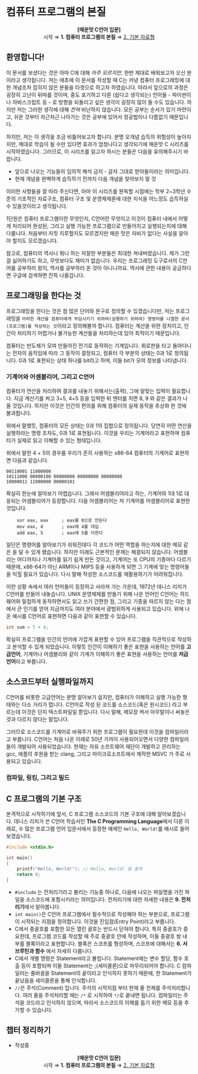 # 컴퓨터 프로그램의 본질

<p align="center">
<b>[매운맛 C언어 입문]</b> <br />
시작 ⇒ <b>1. 컴퓨터 프로그램의 본질</b> ⇒ <a href="2. 기본 자료형.md">2. 기본 자료형</a>
</p>

## 환영합니다!
이 문서를 보셨다는 것은 아마 C에 대해 _아주 모르지만_, 한번 제대로 배워보고자 오신 분이라고 생각됩니다. 저는 애초에 이 문서를 작성할 때 C는 커녕 컴퓨터 프로그래밍에 대한 개념조차 잡히지 않은 분들을 타겟으로 하고자 하였습니다. 따라서 앞으로의 과정은 굉장히 고난이 뒤따를 것이며, 중도 포기하고 다른 (쉽다고 생각되는) 언어들 - 파이썬이나 자바스크립트 등 - 로 방향을 되돌리고 싶은 생각이 굉장히 많이 들 수도 있습니다. 하지만 저는 그러한 생각에 대해 _전혀_ 비난하지 않습니다. 모든 공부는 순서가 있기 마련이고, 쉬운 것부터 차근차근 나아가는 것은 공부에 있어서 정공법이나 다름없기 때문입니다.

하지만, 저는 이 생각을 조금 비틀어보고자 합니다. 분명 오개념 습득의 위험성이 높아지지만, 제대로 학습이 될 수만 있다면 효과가 엄청나다고 생각되기에 매운맛 C 시리즈를 시작하였습니다. 그러므로, 이 시리즈를 읽고자 하시는 분들은 다음을 유의해주시기 바랍니다.

 * 앞으로 나오는 기능들의 임의적 해석 금지 - 글자 그대로 받아들이라는 의미입니다.
 * 현재 개념을 완벽하게 습득하기 전까지 다음 개념을 찾아보지 말 것
 
이러한 사항들을 잘 따라 주신다면, 아마 이 시리즈를 완독할 시점에는 학부 2~3학년 수준의 기초적인 자료구조, 컴퓨터 구조 및 운영체제론에 대한 지식을 어느정도 습득하실 수 있을것이라고 생각됩니다.

1단원은 컴퓨터 프로그램이란 무엇인지, C언어란 무엇이고 이것이 컴퓨터 내에서 어떻게 처리되어 완성된, 그리고 실행 가능한 프로그램으로 만들어지고 실행되는지에 대해 다룹니다. 처음부터 자칫 지루할지도 모르겠지만 매운 맛은 자비가 없다는 사실을 알아야 할지도 모르겠습니다.

참고로, 컴퓨터의 역사니 뭐니 하는 자잘한 부분들은 최대한 쳐내버렸습니다. 제가 그런걸 싫어하기도 하고, 무엇보다도 재미가 없습니다. 우리는 프로그래밍 도구로서의 C언어를 공부하러 왔지, 역사를 공부하러 온 것이 아니니까요. 역사에 관한 내용이 궁금하다면 구글에 검색하면 잔뜩 나올겁니다.

## 프로그래밍을 한다는 것
프로그래밍을 한다는 것은 참 많은 단어와 문구로 정의할 수 있겠습니다만, 저는 프로그래밍을 `어떠한 계산을 컴퓨터에게 부담시키기 위하여(실행하기 위하여) 명령어를 나열한 문서(프로그램)를 작성하는 것`이라고 정의해볼까 합니다. 컴퓨터는 계산을 위한 장치이고, 인간이 처리하기 어렵거나 불가능한 계산들을 처리하는데 있어 최적이기 때문입니다.

컴퓨터는 반도체가 모여 만들어진 전기로 동작하는 기계입니다. 회로판을 타고 돌아다니는 전자의 움직임에 따라 그 동작이 결정되고, 컴퓨터 각 부분의 상태는 0과 1로 정의됩니다. 0과 1로 표현되는 상태 하나를 bit라고 하며, 이들 bit가 모여 정보를 나타냅니다.

### 기계어와 어셈블리어, 그리고 C언어
컴퓨터가 연산을 처리하여 결과를 내놓기 위해서는(출력), 그에 알맞는 입력이 필요합니다. 지금 계산기를 켜고 3+5, 4+5 등을 입력한 뒤 엔터를 치면 8, 9 와 같은 결과가 나올 것입니다. 하지만 이것은 인간의 편의를 위해 컴퓨터의 실제 동작을 추상화 한 것에 불과합니다.

위에서 말했듯, 컴퓨터의 모든 상태는 0과 1의 집합으로 정의됩니다. 당연히 어떤 연산을 실행하라는 명령 조차도, 0과 1로 표현됩니다. 이것을 우리는 기계어라고 표현하며 컴퓨터가 실제로 읽고 이해할 수 있는 형태입니다.

위에서 말한 4 + 5의 경우를 우리가 흔히 사용하는 x86-64 컴퓨터의 기계어로 표현하면 다음과 같습니다.

```
00110001 11000000
10111000 00000100 00000000 00000000 00000000
10000011 11000000 00000101
```

확실히 한눈에 알아보기 어렵습니다. 그래서 어셈블리어라고 하는, 기계어와 1대 1로 대응되는 어셈블리어가 등장합니다. 다음 어셈블리어는 저 기계어를 어셈블리어로 표현한 것입니다.

```
    xor eax, eax     ; eax를 0으로 만든다
    mov eax, 4       ; eax에 4를 대입
    add eax, 5       ; eax에 5를 더한다
```

일단은 명령어를 알아보기가 쉬워진데다 각 코드가 어떤 역할을 하는지에 대한 메모 같은 을 달 수 있게 됐습니다. 하지만 이래도 근본적인 문제는 해결되지 않습니다. 어셈블리는 어디까지나 기계어를 읽기 쉽게 만든 것이고, 기계어는 또 CPU의 기종마다 다르기 때문에, x86-64가 아닌 ARM이나 MIPS 등을 사용하게 되면 그 기계에 맞는 명령어들을 익힐 필요가 있습니다. 다시 말해 작성한 소스코드를 재활용하기가 어려워집니다.

이런 상황 속에서 여러 언어들이 등장하고 사라져 가는 가운데, 1972년 데니스 리치가 C언어를 만들어 내놓습니다. UNIX 운영체제를 만들기 위해 나온 언어인 C언어는 하드웨어와 밀접하게 동작하면서도 읽고 쓰기 간편한 점, 그리고 기종을 따르지 않는 다는 점에서 큰 인기를 얻어 지금까지도 여러 분야에서 광범위하게 사용되고 있습니다. 위에 나온 예시를 C언어로 표현하면 다음과 같이 표현할 수 있습니다.

```c
int sum = 5 + 4;
```

확실히 프로그램을 인간의 언어에 가깝게 표현할 수 있어 프로그램을 직관적으로 작성하고 분석할 수 있게 되었습니다. 이렇듯 인간이 이해하기 좋은 표현을 사용하는 언어를 **고급언어**, 기계어나 어셈블리와 같이 기계가 이해하기 좋은 표현을 사용하는 언어를 **저급언어**라고 부릅니다. 

## 소스코드부터 실행파일까지
C언어를 비롯한 고급언어는 분명 알아보기 쉽지만, 컴퓨터가 이해하고 실행 가능한 형태와는 다소 거리가 멉니다. C언어로 작성 된 코드를 소스코드(혹은 원시코드) 라고 부르는데 이것은 단지 텍스트파일일 뿐입니다. 다시 말해, 메모장 켜서 아무말이나 써놓은 것과 다르지 않다는 말입니다.

그러므로 소스코드를 기계어로 바꿔주기 위한 프로그램이 필요한데 이것을 컴파일러라고 부릅니다. C언어는 처음 나온 이래로 50년 가까이 사용되어오면서 다양한 컴파일러들이 개발되어 사용되었습니다. 현재는 자유 소프트웨어 재단이 개발하고 관리하는 gcc, 애플의 후원을 받는 clang, 그리고 마이크로소프트에서 제작한 MSVC 가 주로 사용되고 있습니다.

### 컴파일, 링킹, 그리고 빌드


## C 프로그램의 기본 구조
본격적으로 시작하기에 앞서, C 프로그램 소스코드의 기본 구조에 대해 알아보겠습니다. 데니스 리치가 쓴 C언어 학습서인 **The C Programming Language**에서 다룬 이래로, 수 많은 프로그램 언어 입문서에서 등장한 예제인 `Hello, World!`를 예시로 들어보겠습니다.

```c
#include <stdio.h>

int main()
{
    printf("Hello, World!"); // Hello, World! 를 출력
    return 0;
}
```

 * `#include` 는 전처리기라고 불리는 기능중 하나로, 다음에 나오는 파일명을 가진 파일을 소스코드에 포함시키라는 의미입니다. 전처리기에 대한 자세한 내용은 **9. 전처리기**에서 알아봅니다.
 * `int main()`은 C언어 프로그램에서 필수적으로 작성해야 하는 부분으로, 프로그램이 시작되는 지점을 정의합니다. 이것을 진입점(Entry Point)라고 부릅니다.
 * C에서 중괄호를 포함한 모든 열린 괄호는 반드시 닫혀야 합니다. 특히 중괄호가 중요한데, 프로그램 코드를 작성할 때 주로 중괄호 안에 작성하며, 이들 중괄호 쌍 내부를 블록이라고 표현합니다. 블록은 스코프를 형성하며, 스코프에 대해서는 **6. 서브루틴과 함수** 에서 자세히 다룹니다.
 * C에서 개별 명령은 Statement라고 불립니다. Statement에는 변수 할당, 함수 호출 등이 포함되며 이들 Statement는 ;(세미콜론)으로 마무리되어야 합니다. C 컴파일러는 줄바꿈을 Statement의 끝이라고 인식하지 못하기 때문에, 한 Statement가 끝났음을 세미콜론을 통해 인식합니다.
 * `//`은 주석(Comment) 입니다. 주석의 시작지점 부터 현재 줄 전체를 주석처리합니다. 여러 줄을 주석처리할 때는 `/*` 로 시작하여 `*/`로 끝내면 됩니다. 컴파일러는 주석을 코드라고 인식하지 않으며, 따라서 소스코드의 이해를 돕기 위한 메모 등을 추가할 수 있습니다.

## 챕터 정리하기

- 작성중 

<p align="center">
<b>[매운맛 C언어 입문]</b> <br />
시작 ⇒ <b>1. 컴퓨터 프로그램의 본질</b> ⇒ <a href="2. 기본 자료형.md">2. 기본 자료형</a>
</p>
